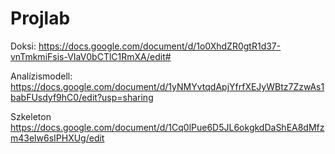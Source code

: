 # Projlab

Doksi:
https://docs.google.com/document/d/1o0XhdZR0gtR1d37-vnTmkmiFsis-VIaV0bCTlC1RmXA/edit#

Analízismodell:
https://docs.google.com/document/d/1yNMYvtqdApjYfrfXEJyWBtz7ZzwAs1babFUsdyf9hC0/edit?usp=sharing

Szkeleton
https://docs.google.com/document/d/1Cq0lPue6D5JL6okgkdDaShEA8dMfzm43elw6sIPHXUg/edit
